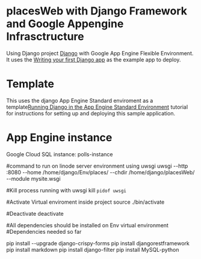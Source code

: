 # placesWeb with Django Framework and Google Appengine Infrasctructure

Using Django project [Django](https://www.djangoproject.com/)
with Google App Engine Flexible Environment. It uses the
[Writing your first Django app](https://docs.djangoproject.com/en/1.9/intro/tutorial01/) as the 
example app to deploy.


# Template
This uses the django App Engine Standard enviroment as a template[Running Django in the App Engine Standard Environment](https://cloud.google.com/python/django/appengine) tutorial for instructions for setting up and deploying this sample application.

# App Engine instance
Google Cloud SQL instance: polls-instance

#command to run on linode server environment using uwsgi
uwsgi --http :8080 --home /home/django/Env/places/ --chdir /home/django/placesWeb/ --module mysite.wsgi

#Kill process running with uwsgi
kill `pidof uwsgi`

#Activate  Virtual enviroment inside project
source ./bin/activate

#Deactivate
deactivate

#All dependencies should be installed on Env virtual environment
#Dependencies needed so far

pip install --upgrade django-crispy-forms
pip install djangorestframework
pip install markdown
pip install django-filter
pip install MySQL-python



